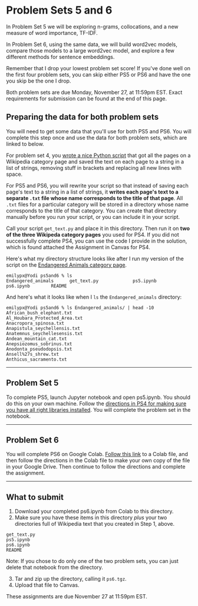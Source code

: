 # Problem Sets 5 and 6

In Problem Set 5 we will be exploring n-grams, collocations, and a new measure of word importance, TF-IDF.

In Problem Set 6, using the same data, we will build word2vec models, compare those models to a large word2vec model, and explore a few different methods for sentence embeddings.

Remember that I drop your lowest problem set score! If you've done well on the first four problem sets, you can skip either PS5 or PS6 and have the one you skip be the one I drop.

Both problem sets are due Monday, November 27, at 11:59pm EST. Exact requirements for submission can be found at the end of this page.

## Preparing the data for both problem sets
You will need to get some data that you'll use for both PS5 and PS6. You will complete this step once and use the data for both problem sets, which are linked to below.

For problem set 4, you [wrote a nice Python script](https://github.com/CSCI-2349-F23/ps4#part-2-getting-the-text-for-a-particular-category-page) that got all the pages on a Wikipedia category page and saved the text on each page to a string in a list of strings, removing stuff in brackets and replacing all new lines with space.

For PS5 and PS6, you will rewrite your script so that instead of saving each page's text to a string in a list of strings, it **writes each page's text to a separate `.txt` file whose name corresponds to the title of that page**. All `.txt` files for a particular category will be stored in a directory whose name corresponds to the title of that category. You can create that directory manually before you run your script, or you can include it in your script.

Call your script `get_text.py` and place it in this directory. Then run it on **two of the three Wikipeda category pages** you used for PS4. If you did not successfully complete PS4, you can use the code I provide in the solution, which is found attached the Assignment in Canvas for PS4.

Here's what my directory structure looks like after I run my version of the script on the [Endangered Animals category page](https://en.wikipedia.org/wiki/Category:Endangered_animals).

```
emilypx@Yodi ps5and6 % ls
Endangered_animals      get_text.py             ps5.ipynb             ps6.ipynb        README
```

And here's what it looks like when I `ls` the `Endangered_animals` directory:

```
emilypx@Yodi ps5and6 % ls Endangered_animals/ | head -10
African_bush_elephant.txt
Al_Houbara_Protected_Area.txt
Anacropora_spinosa.txt
Anapistula_seychellensis.txt
Anatemnus_seychellesensis.txt
Andean_mountain_cat.txt
Anepsiozomus_sobrinus.txt
Anodonta_pseudodopsis.txt
Ansell%27s_shrew.txt
Anthicus_sacramento.txt
```

---

## Problem Set 5
To complete PS5, launch Jupyter notebook and open ps5.ipynb. You should do this on your own machine. Follow the [directions in PS4 for making sure you have all right libraries installed](https://github.com/CSCI-2349-F23/ps4#part-0-installing-libraries). You will complete the problem set in the notebook.

---

## Problem Set 6
You will complete PS6 on Google Colab. [Follow this link](https://colab.research.google.com/drive/15bNO-v_zua-4rbhqOv2yNt-9gBXeUDaL?usp=sharing) to a Colab file, and then follow the directions in the Colab file to make your own copy of the file in your Google Drive. Then continue to follow the directions and complete the assignment.

---

## What to submit
1. Download your completed ps6.ipynb from Colab to this directory.
2. Make sure you have these items in this directory *plus* your two directories full of Wikipedia text that you created in Step 1, above.
```
get_text.py
ps5.ipynb
ps6.ipynb
README
```
Note: If you chose to do only one of the two problem sets, you can just delete that notebook from the directory.

3. Tar and zip up the directory, calling it `ps6.tgz`.
4. Upload that file to Canvas.

These assignments are due November 27 at 11:59pm EST.

